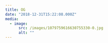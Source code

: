 ```yaml
---
title: OG
date: "2018-12-31T15:22:08.000Z"
media:
  - image:
      src: /images/1079759616630755330-0.jpg
      alt: ""
---
```

